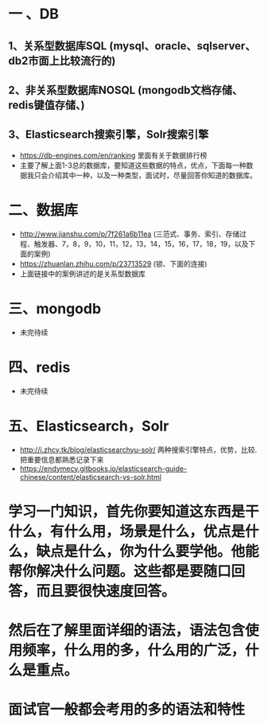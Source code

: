 # 一 、DB

## 1、关系型数据库SQL (mysql、oracle、sqlserver、db2市面上比较流行的)
## 2、非关系型数据库NOSQL (mongodb文档存储、redis键值存储、)
## 3、Elasticsearch搜索引擎，Solr搜索引擎

 - https://db-engines.com/en/ranking 里面有关于数据排行榜
 - 主要了解上面1-3总的数据库，要知道这些数据的特点，优点，下面每一种数据我只会介绍其中一种，以及一种类型，面试时，尽量回答你知道的数据库。



# 二、数据库

 - http://www.jianshu.com/p/7f261a6b11ea (三范式、事务、索引、存储过程、触发器、7，8，9，10，11，12，13，14，15，16，17，18，19，以及下面的案例)
 - https://zhuanlan.zhihu.com/p/23713529 (锁、下面的连接)
 - 上面链接中的案例讲述的是关系型数据库

# 三、mongodb

 - 未完待续

# 四、redis

 - 未完待续


# 五、Elasticsearch，Solr

 - http://i.zhcy.tk/blog/elasticsearchyu-solr/ 两种搜索引擎特点，优势，比较.把重要信息都熟悉记录下来
 - https://endymecy.gitbooks.io/elasticsearch-guide-chinese/content/elasticsearch-vs-solr.html 




# 学习一门知识，首先你要知道这东西是干什么，有什么用，场景是什么，优点是什么，缺点是什么，你为什么要学他。他能帮你解决什么问题。这些都是要随口回答，而且要很快速度回答。
# 然后在了解里面详细的语法，语法包含使用频率，什么用的多，什么用的广泛，什么是重点。
# 面试官一般都会考用的多的语法和特性